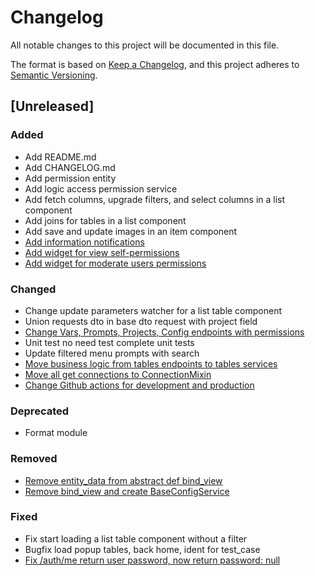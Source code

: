 # Changelog

All notable changes to this project will be documented in this file.

The format is based on [Keep a Changelog](https://keepachangelog.com/en/1.1.0/),
and this project adheres to [Semantic Versioning](https://semver.org/spec/v2.0.0.html).

## [Unreleased]

### Added

- Add README.md
- Add CHANGELOG.md
- Add permission entity
- Add logic access permission service
- Add fetch columns, upgrade filters, and select columns in a list component
- Add joins for tables in a list component
- Add save and update images in an item component
- [Add information notifications](https://github.com/PhoenixNazarov/prompt-admin/compare/dev...dev-notifications)
- [Add widget for view self-permissions](https://github.com/PhoenixNazarov/prompt-admin/pull/25)
- [Add widget for moderate users permissions](https://github.com/PhoenixNazarov/prompt-admin/pull/25)

### Changed

- Change update parameters watcher for a list table component
- Union requests dto in base dto request with project field
- [Change Vars, Prompts, Projects, Config endpoints with permissions](https://github.com/PhoenixNazarov/prompt-admin/pull/25)
- Unit test no need test complete unit tests
- Update filtered menu prompts with search
- [Move business logic from tables endpoints to tables services](https://github.com/PhoenixNazarov/prompt-admin/pull/25)
- [Move all get connections to ConnectionMixin](https://github.com/PhoenixNazarov/prompt-admin/pull/25)
- [Change Github actions for development and production](https://github.com/PhoenixNazarov/prompt-admin/compare/dev...dev-notifications)

### Deprecated

- Format module

### Removed

- [Remove entity_data from abstract def bind_view](https://github.com/PhoenixNazarov/prompt-admin/pull/25)
- [Remove bind_view and create BaseConfigService](https://github.com/PhoenixNazarov/prompt-admin/pull/25)

### Fixed

- Fix start loading a list table component without a filter
- Bugfix load popup tables, back home, ident for test_case
- [Fix /auth/me return user password, now return password: null](https://github.com/PhoenixNazarov/prompt-admin/pull/25) 

